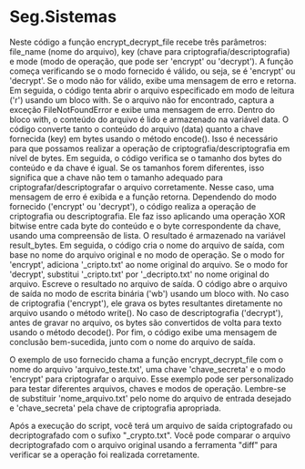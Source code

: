 # Seg.Sistemas
 Neste código a função encrypt_decrypt_file recebe três parâmetros: 
 file_name (nome do arquivo), 
 key (chave para criptografia/descriptografia) e mode (modo de operação, que pode ser 'encrypt' ou 'decrypt').
A função começa verificando se o modo fornecido é válido, ou seja, se é 'encrypt' ou 'decrypt'. 
Se o modo não for válido, exibe uma mensagem de erro e retorna.
Em seguida, o código tenta abrir o arquivo especificado em modo de leitura ('r') usando um bloco with. 
Se o arquivo não for encontrado, captura a exceção FileNotFoundError e exibe uma mensagem de erro.
Dentro do bloco with, o conteúdo do arquivo é lido e armazenado na variável data.
O código converte tanto o conteúdo do arquivo (data) quanto a chave fornecida (key) em bytes usando o método encode(). 
Isso é necessário para que possamos realizar a operação de criptografia/descriptografia em nível de bytes.
Em seguida, o código verifica se o tamanho dos bytes do conteúdo e da chave é igual. 
Se os tamanhos forem diferentes, isso significa que a chave não tem o tamanho adequado para criptografar/descriptografar o arquivo corretamente. 
Nesse caso, uma mensagem de erro é exibida e a função retorna.
Dependendo do modo fornecido ('encrypt' ou 'decrypt'), o código realiza a operação de criptografia ou descriptografia. 
Ele faz isso aplicando uma operação XOR bitwise entre cada byte do conteúdo e o byte correspondente da chave, usando uma compreensão de lista. 
O resultado é armazenado na variável result_bytes.
Em seguida, o código cria o nome do arquivo de saída, com base no nome do arquivo original e no modo de operação. 
Se o modo for 'encrypt', adiciona '_cripto.txt' ao nome original do arquivo. 
Se o modo for 'decrypt', substitui '_cripto.txt' por '_decripto.txt' no nome original do arquivo.
Escreve o resultado no arquivo de saída. 
O código abre o arquivo de saída no modo de escrita binária ('wb') usando um bloco with. 
No caso de criptografia ('encrypt'), ele grava os bytes resultantes diretamente no arquivo usando o método write(). 
No caso de descriptografia ('decrypt'), antes de gravar no arquivo, os bytes são convertidos de volta para texto usando o método decode().
Por fim, o código exibe uma mensagem de conclusão bem-sucedida, junto com o nome do arquivo de saída.

O exemplo de uso fornecido chama a função encrypt_decrypt_file com o nome do arquivo 'arquivo_teste.txt', uma chave 'chave_secreta' e o modo 'encrypt' para criptografar o arquivo. 
Esse exemplo pode ser personalizado para testar diferentes arquivos, chaves e modos de operação.
Lembre-se de substituir 'nome_arquivo.txt' pelo nome do arquivo de entrada desejado e 'chave_secreta' pela chave de criptografia apropriada.

Após a execução do script, você terá um arquivo de saída criptografado ou decriptografado com o sufixo "_crypto.txt". Você pode comparar o arquivo decriptografado com o arquivo original usando a ferramenta "diff" para verificar se a operação foi realizada corretamente.
